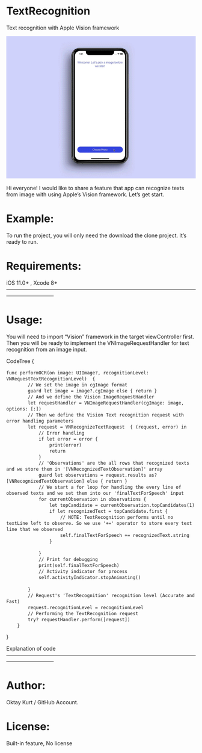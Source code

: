# TextRecognition
Text recognition with Apple Vision framework

![](oktay-kurt-text-recognition.gif)

Hi everyone! I would like to share a feature that app can recognize texts from image with using Apple’s Vision framework. Let’s get start.

 # Example: 
 To run the project, you will only need the download the clone project. It’s ready to run.

# Requirements: 
iOS 11.0+ , Xcode 8+
—————————————————————————————————————————————
# Usage: 
You will need to import “Vision” framework in the target viewController first. Then you will be ready to implement the VNImageRequestHandler for text recognition from an image input.

CodeTree  {
```
func performOCR(on image: UIImage?, recognitionLevel: VNRequestTextRecognitionLevel)  {
        // We set the image in cgImage format
        guard let image = image?.cgImage else { return }
        // And we define the Vision ImageRequestHandler
        let requestHandler = VNImageRequestHandler(cgImage: image, options: [:])
        // Then we define the Vision Text recognition request with error handling parameters
        let request = VNRecognizeTextRequest  { (request, error) in
            // Error handling
            if let error = error {
                print(error)
                return
            }
            // 'Observations' are the all rows that recognized texts and we store them in '[VNRecognizedTextObservation]' array
            guard let observations = request.results as? [VNRecognizedTextObservation] else { return }
            // We start a for loop for handling the every line of observed texts and we set them into our 'finalTextForSpeech' input
            for currentObservation in observations {
                let topCandidate = currentObservation.topCandidates(1)
                if let recognizedText = topCandidate.first {
                    // NOTE: TextRecognition performs until no textLine left to observe. So we use '+=' operator to store every text line that we observed
                    self.finalTextForSpeech += recognizedText.string
                }
                
            }
            // Print for debugging
            print(self.finalTextForSpeech)
            // Activity indicator for process
            self.activityIndicator.stopAnimating()
            
        }
        // Request's 'TextRecognition' recognition level (Accurate and Fast)
        request.recognitionLevel = recognitionLevel
        // Performing the TextRecognition request
        try? requestHandler.perform([request])
    }
```
}

Explanation of code
—————————————————————————————————————————————
# Author: 
Oktay Kurt / GitHub Account.

# License: 
Built-in feature, No license

